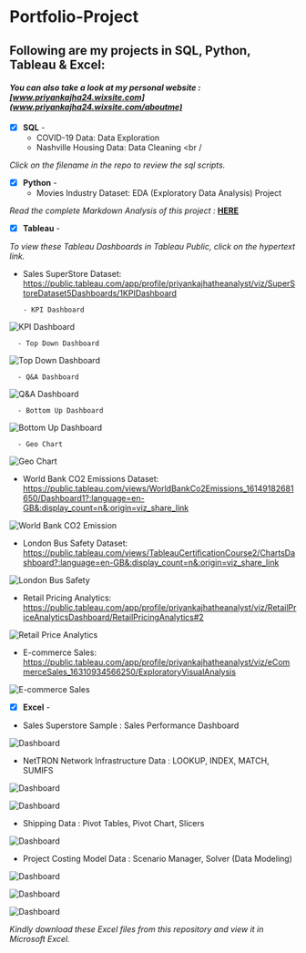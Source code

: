 # Portfolio-Project
## Following are my projects in SQL, Python, Tableau & Excel: <br />
#### *You can also take a look at my personal website : [www.priyankajha24.wixsite.com](www.priyankajha24.wixsite.com/aboutme)* <br />
- [x] **SQL** - 
  - COVID-19 Data: Data Exploration <br />
  - Nashville Housing Data: Data Cleaning  <br /

*Click on the filename in the repo to review the sql scripts.*

- [x] **Python** - 
  - Movies Industry Dataset: EDA (Exploratory Data Analysis) Project <br />

*Read the complete Markdown Analysis of this project :* **[HERE](https://github.com/PriyankaJhaTheAnalyst/Python_MoviesIndustry_EDA/blob/main/README.md)**<br />

- [x] **Tableau** - 

*To view these Tableau Dashboards in Tableau Public, click on the hypertext link.*

- Sales SuperStore Dataset: https://public.tableau.com/app/profile/priyankajhatheanalyst/viz/SuperStoreDataset5Dashboards/1KPIDashboard 
      
      - KPI Dashboard

![KPI Dashboard](visuals/KPIDashboard.png)

      - Top Down Dashboard
      
![Top Down Dashboard](visuals/TopDownDashboard.png)

      - Q&A Dashboard
      
![Q&A Dashboard](visuals/Q&ADashboard.png)

      - Bottom Up Dashboard
      
![Bottom Up Dashboard](visuals/BottomUpDashboard.png)

      - Geo Chart
      
![Geo Chart](visuals/GeoChart.png)

- World Bank CO2 Emissions Dataset: https://public.tableau.com/views/WorldBankCo2Emissions_16149182681650/Dashboard1?:language=en-GB&:display_count=n&:origin=viz_share_link 

![World Bank CO2 Emission](visuals/WorldBankCO2Emission.png)


- London Bus Safety Dataset: https://public.tableau.com/views/TableauCertificationCourse2/ChartsDashboard?:language=en-GB&:display_count=n&:origin=viz_share_link 

![London Bus Safety](visuals/LondonBusSafety.png)

- Retail Pricing Analytics: https://public.tableau.com/app/profile/priyankajhatheanalyst/viz/RetailPriceAnalyticsDashboard/RetailPricingAnalytics#2

![Retail Price Analytics](visuals/RetailPricingAnalytics.png)

- E-commerce Sales: https://public.tableau.com/app/profile/priyankajhatheanalyst/viz/eCommerceSales_16310934566250/ExploratoryVisualAnalysis

![E-commerce Sales](visuals/E-commerceRetail.png)

- [x] **Excel** - 
- Sales Superstore Sample : Sales Performance Dashboard <br />

![Dashboard](visuals/excel/Dashboards.png)

- NetTRON Network Infrastructure Data : LOOKUP, INDEX, MATCH, SUMIFS <br />

![Dashboard](visuals/excel/INDEX.png)

![Dashboard](visuals/excel/LOOKUP.png)


- Shipping Data : Pivot Tables, Pivot Chart, Slicers <br />

![Dashboard](visuals/excel/PivotReports.png)

- Project Costing Model Data : Scenario Manager, Solver (Data Modeling)

![Dashboard](visuals/excel/DataModeling.png)

![Dashboard](visuals/excel/Solver.png)

![Dashboard](visuals/excel/ScenarioManager.png)


*Kindly download these Excel files from this repository and view it in Microsoft Excel.*
